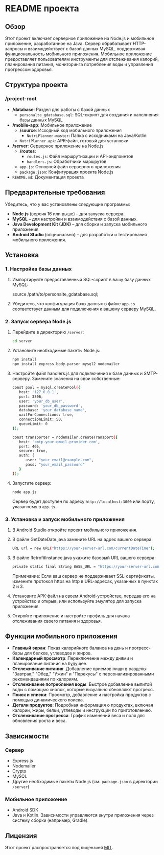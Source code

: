 
# README проекта

## Обзор

   Этот проект включает серверное приложение на Node.js и мобильное приложение, разработанное на Java. Сервер обрабатывает HTTP-запросы 
и взаимодействует с базой данных MySQL, поддерживая функциональность мобильного приложения. Мобильное приложение предоставляет пользователям 
инструменты для отслеживания калорий, планирования питания, мониторинга потребления воды и управления прогрессом здоровья.

## Структура проекта

### /project-root
- **/database**: Раздел для работы с базой данных
  - `personalte_gdatabase.sql`: SQL-скрипт для создания и наполнения базы данных MySQL
- **/mobile-app**: Мобильное приложение
  - **/source**: Исходный код мобильного приложения
    - `NutriPlanner-master`: Папка с исходниками на Java/Kotlin
  - `NutriPlanner.apk`: APK-файл, готовый для установки
- **/server**: Серверное приложение на Node.js
  - **/routes**: 
    - `routes.js`: Файл маршрутизации и API-эндпоинтов
    - `handlers.js`: Обработчики маршрутов
  - `app.js`: Основной файл серверного приложения
  - `package.json`: Конфигурация проекта Node.js
- `README.md`: Документация проекта
    

## Предварительные требования

Убедитесь, что у вас установлены следующие программы:

- **Node.js** (версия 16 или выше) – для запуска сервера.
- **MySQL** – для настройки и взаимодействия с базой данных.
- **Java Development Kit (JDK)** – для сборки и запуска мобильного приложения.
- **Android Studio** (опционально) – для разработки и тестирования мобильного приложения.

## Установка

### 1. Настройка базы данных

1. Импортируйте предоставленный SQL-скрипт в вашу базу данных MySQL:

   source /path/to/personalte_gdatabase.sql;


2. Убедитесь, что конфигурация базы данных в файле `app.js` соответствует данным для подключения к вашему серверу MySQL.

### 2. Запуск сервера Node.js

1. Перейдите в директорию `/server`:
   ```bash
   cd server
   ```

2. Установите необходимые пакеты Node.js:
   ```bash
   npm install
   npm install express body-parser mysql2 nodemailer
   ```

3. Настройте файл handlers.js для подключения к базе данных и SMTP-серверу. Замените значения на свои собственные:

   ```bash
   const pool = mysql.createPool({
      host: '127.0.0.1',
      port: 3306,
      user: 'your_db_user',
      password: 'your_db_password',
      database: 'your_database_name',
      waitForConnections: true,
      connectionLimit: 50,
      queueLimit: 0
   });

   const transporter = nodemailer.createTransport({
      host: 'smtp.your-email-provider.com',
      port: 465,
      secure: true,
      auth: {
         user: "your_email@example.com",
         pass: "your_email_password"
      }
   });
   ```
   
4. Запустите сервер:
   ```bash
   node app.js
   ```
   
   Сервер будет доступен по адресу `http://localhost:3000` или порту, указанному в `app.js`.

### 3. Установка и запуск мобильного приложения

1. В Android Studio откройте проект мобильного приложения.

2. В файле GetDateDate.java замените URL на адрес вашего сервера:

   ```bash
   URL url = new URL("https://your-server-url.com/currentDateTime");
   ```

3. В файле RetrofitInstance.java укажите базовый URL вашего сервера:

   ```bash
   private static final String BASE_URL = "https://your-server-url.com/nutriPlanner/";
   ```

   Примечание: Если ваш сервер не поддерживает SSL-сертификаты, измените протокол https на http в URL-адресах, указанных в пунктах 2 и 3.

4. Установите APK-файл на своем Android-устройстве, передав его на устройство и открыв, или используйте эмулятор для запуска приложения.

5. Откройте приложение и настройте профиль для начала отслеживания своего питания и здоровья.

## Функции мобильного приложения

- **Главный экран**: Показ калорийного баланса на день и прогресс-бары для белков, углеводов и жиров.
- **Календарный просмотр**: Переключение между днями и планирование питания на будущее.
- **Отслеживание питания**: Добавление приемов пищи в разделы "Завтрак," "Обед," "Ужин" и "Перекусы" с персонализированными рекомендациями по калориям.
- **Отслеживание потребления воды**: Быстрое добавление выпитой воды с помощью кнопок, которые визуально обновляют прогресс.
- **Поиск и списки**: Просмотр, добавление и настройка продуктов с помощью динамического поиска.
- **Детали продуктов**: Подробная информация о продуктах, включая калории, жиры, белки, углеводы и инструкции по приготовлению.
- **Отслеживание прогресса**: График изменений веса и поля для обновления роста и веса.

## Зависимости

### Сервер

- Express.js
- Nodemailer 
- Crypto 
- MySQL
- Другие необходимые пакеты Node.js (см. `package.json` в директории `/server`)

### Мобильное приложение

- Android SDK
- Java и Kotlin. Зависимости управляются внутри приложения через систему сборки (например, Gradle).


## Лицензия

Этот проект распространяется под лицензией [MIT](https://choosealicense.com/licenses/mit/).

